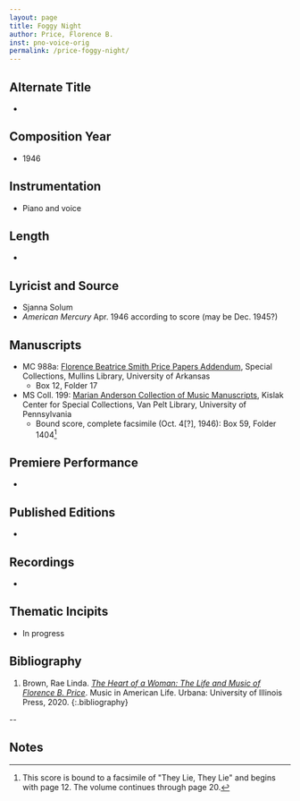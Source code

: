 ```yaml
---
layout: page
title: Foggy Night
author: Price, Florence B.
inst: pno-voice-orig
permalink: /price-foggy-night/
---
```


## Alternate Title
- 

## Composition Year
- 1946

## Instrumentation
- Piano and voice

## Length
- 

## Lyricist and Source
- Sjanna Solum
- *American Mercury* Apr. 1946 according to score (may be Dec. 1945?)

## Manuscripts
- MC 988a: <a href="https://uark.as.atlas-sys.com/repositories/2/resources/1522" target="_blank">Florence Beatrice Smith Price Papers Addendum</a>, Special Collections, Mullins Library, University of Arkansas
    * Box 12, Folder 17
- MS Coll. 199: <a href="https://www.library.upenn.edu/detail/collection/marian-anderson-collection" target="_blank">Marian Anderson Collection of Music Manuscripts</a>, Kislak Center for Special Collections, Van Pelt Library, University of Pennsylvania
    * Bound score, complete facsimile (Oct. 4[?], 1946): Box 59, Folder 1404[^fn1]

## Premiere Performance
- 

## Published Editions
- 

## Recordings
- 

## Thematic Incipits
- In progress

## Bibliography
1. Brown, Rae Linda. <a href="https://www.worldcat.org/title/1122800180" target="_blank">*The Heart of a Woman: The Life and Music of Florence B. Price*</a>. Music in American Life. Urbana: University of Illinois Press, 2020.
{:.bibliography}

--

## Notes
[^fn1]: This score is bound to a facsimile of "They Lie, They Lie" and begins with page 12. The volume continues through page 20.
